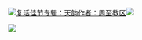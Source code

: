 [![](https://res.chinacath.cn/web/2024/11/08/1731030050068.png@!w100h100)复活佳节专辑：天韵作者：周至教区![](https://res.chinacath.cn/web/icon/play-128.png)](http://www.zhouzhidiocese.com/track/109931)

![](https://res.chinacath.cn/web/images/2022/12/02/1669947272752.jpg)